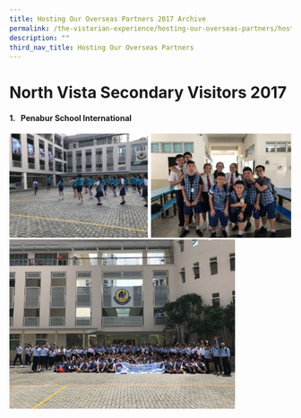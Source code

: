 ```yaml
---
title: Hosting Our Overseas Partners 2017 Archive
permalink: /the-vistarian-experience/hosting-our-overseas-partners/hosting-our-overseas-partners-2017-archive/
description: ""
third_nav_title: Hosting Our Overseas Partners
---
```

# North Vista Secondary Visitors 2017

#### 1.   Penabur School International

![](/images/Penabur%20School%20International%203.png)
<img src="/images/Penabur3.jpg" 
     style="width:80%">
